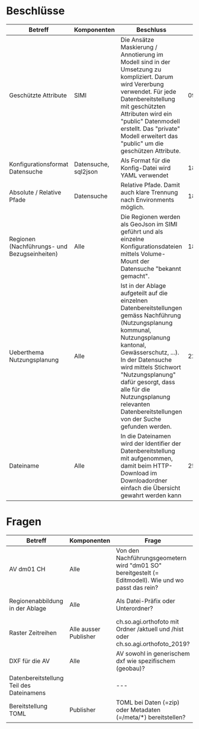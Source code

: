 # Beschlüsse

|Betreff|Komponenten|Beschluss|Datum|
|---|---|---|---|
|Geschützte Attribute|SIMI|Die Ansätze Maskierung / Annotierung im Modell sind in der Umsetzung zu kompliziert. Darum wird Vererbung verwendet. Für jede Datenbereitstellung mit geschützten Attributen wird ein "public" Datenmodell erstellt. Das "private" Modell erweitert das "public" um die geschützen Attribute.|09.2021|
|Konfigurationsformat Datensuche|Datensuche, sql2json|Als Format für die Konfig-Datei wird YAML verwendet|18.11.2021|
|Absolute / Relative Pfade|Datensuche|Relative Pfade. Damit auch klare Trennung nach Environments möglich.|18.11.2021|
|Regionen (Nachführungs- und Bezugseinheiten)|Alle|Die Regionen werden als GeoJson im SIMI geführt und als einzelne Konfigurationsdateien mittels Volume-Mount der Datensuche "bekannt gemacht".|18.11.2021|
|Ueberthema Nutzungsplanung|Alle|Ist in der Ablage aufgeteilt auf die einzelnen Datenbereitstellungen gemäss Nachführung (Nutzungsplanung kommunal, Nutzungsplanung kantonal, Gewässerschutz, ...). In der Datensuche wird mittels Stichwort "Nutzungsplanung" dafür gesorgt, dass alle für die Nutzungsplanung relevanten Datenbereitstellungen von der Suche gefunden werden.|22.11.2021|
|Dateiname|Alle|In die Dateinamen wird der Identifier der Datenbereitstellung mit aufgenommen, damit beim HTTP-Download im Downloadordner einfach die Übersicht gewahrt werden kann|25.11.2021|

# Fragen

|Betreff|Komponenten|Frage|Antwort|
|---|---|---|---|
|AV dm01 CH|Alle|Von den Nachführungsgeometern wird "dm01 SO" bereitgestelt (= Editmodell). Wie und wo passt das rein?||
|Regionenabbildung in der Ablage|Alle|Als Datei-Präfix oder Unterordner?|Als Datei-Präfix.|
|Raster Zeitreihen|Alle ausser Publisher|ch.so.agi.orthofoto mit Ordner /aktuell und /hist oder ch.so.agi.orthofoto_2019?||
|DXF für die AV|Alle|AV sowohl in generischem dxf wie spezifischem (geobau)?||
|Datenbereitstellung Teil des Dateinamens||---|---|
|Bereitstellung TOML|Publisher|TOML bei Daten (=zip) oder Metadaten (=/meta/*) bereitstellen?|---|